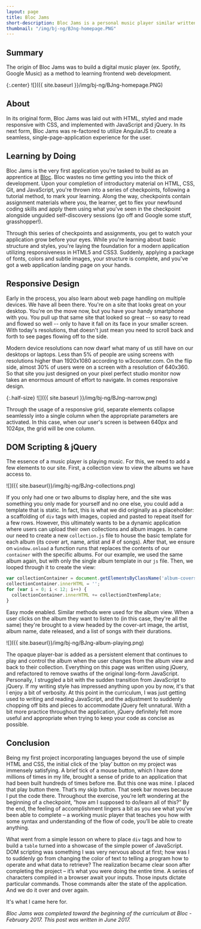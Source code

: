 ```yaml
---
layout: page
title: Bloc Jams
short-description: Bloc Jams is a personal music player similar written in AngularJS.
thumbnail: "/img/bj-ng/BJng-homepage.PNG"
---
```


## Summary

The origin of Bloc Jams was to build a digital music player (ex. Spotify, Google Music) as a method to learning frontend web development.

{:.center}
![]({{ site.baseurl }}/img/bj-ng/BJng-homepage.PNG)

## About

In its original form, Bloc Jams was laid out with HTML, styled and made responsive with CSS, and implemented with JavaScript and jQuery. In its next form, Bloc Jams was re-factored to utilize AngularJS to create a seamless, single-page-application experience for the user.

## Learning by Doing

Bloc Jams is the very first application you're tasked to build as an apprentice at [Bloc](https://bloc.io). Bloc wastes no time getting you into the thick of development. Upon your completion of introductory material on HTML, CSS, Git, and JavaScript, you're thrown into a series of checkpoints, following a tutorial method, to mark your learning. Along the way, checkpoints contain assignment materials where you, the learner, get to flex your newfound coding skills and apply them using what you've seen in the checkpoint alongside unguided self-discovery sessions (go off and Google some stuff, grasshopper!).

Through this series of checkpoints and assignments, you get to watch your application grow before your eyes. While you're learning about basic structure and styles, you're laying the foundation for a modern application utilizing responsiveness in HTML5 and CSS3. Suddenly, applying a package of fonts, colors and subtle images, your structure is complete, and you've got a web application landing page on your hands.

## Responsive Design

Early in the process, you also learn about web page handling on multiple devices. We have all been there. You're on a site that looks great on your desktop. You're on the move now, but you have your handy smartphone with you. You pull up that same site that looked so great -- so easy to read and flowed so well -- only to have it fall on its face in your smaller screen. With today's resolutions, that doesn't just mean you need to scroll back and forth to see pages flowing off to the side.

Modern device resolutions can now dwarf what many of us still have on our desktops or laptops. Less than 5% of people are using screens with resolutions higher than 1920x1080 according to w3counter.com. On the flip side, almost 30% of users were on a screen with a resolution of 640x360. So that site you just designed on your pixel perfect studio monitor now takes an enormous amount of effort to navigate. In comes responsive design.

{:.half-size}
![]({{ site.baseurl }}/img/bj-ng/BJng-narrow.png)


Through the usage of a responsive grid, separate elements collapse seamlessly into a single column when the appropriate parameters are activated. In this case, when our user's screen is between 640px and 1024px, the grid will be one column.

## DOM Scripting & jQuery

The essence of a music player is playing music. For this, we need to add a few elements to our site. First, a collection view to view the albums we have access to.

![]({{ site.baseurl}}/img/bj-ng/BJng-collections.png)

If you only had one or two albums to display here, and the site was something you only made for yourself and no one else, you could add a template that is static. In fact, this is what we did originally as a placeholder: a scaffolding of `div` tags with images, copied and pasted to repeat itself for a few rows. However, this ultimately wants to be a dynamic application where users can upload their own collections and album images. In came our need to create a new `collection.js` file to house the basic template for each album (its cover art, name, artist and # of songs). After that, we ensure on `window.onload` a function runs that replaces the contents of our `container` with the specific albums. For our example, we used the same album again, but with only the single album template in our `js` file. Then, we looped through it to create the view:

```js
var collectionContainer = document.getElementsByClassName('album-covers')[0];
collectionContainer.innerHTML = '';
for (var i = 0; i < 12; i++) {
  collectionContainer.innerHTML += collectionItemTemplate;
}
```

Easy mode enabled. Similar methods were used for the album view. When a user clicks on the album they want to listen to (in this case, they're all the same) they're brought to a view headed by the cover-art image, the artist, album name, date released, and a list of songs with their durations.

![]({{ site.baseurl}}/img/bj-ng/BJng-album-playing.png)

The opaque player-bar is added as a persistent element that continues to play and control the album when the user changes from the album view and back to their collection. Everything on this page was written using jQuery, and refactored to remove swaths of the original long-form JavaScript. Personally, I struggled a bit with the sudden transition from JavaScript to jQuery. If my writing style has impressed anything upon you by now, it's that I enjoy a bit of verbosity. At this point in the curriculum, I was just getting used to writing and reading JavaScript, and the adjustment to suddenly chopping off bits and pieces to accommodate jQuery felt unnatural. With a bit more practice throughout the application, jQuery definitely felt more useful and appropriate when trying to keep your code as concise as possible.

## Conclusion

Being my first project incorporating languages beyond the use of simple HTML and CSS, the initial click of the ‘play’ button on my project was immensely satisfying. A brief tick of a mouse button, which I have done millions of times in my life, brought a sense of pride to an application that had been built hundreds of times before me. But this one was mine. I placed that play button there. That’s my skip button. That seek bar moves because I put the code there. Throughout the exercise, you’re left wondering at the beginning of a checkpoint, “how am I supposed to do/learn all of this?” By the end, the feeling of accomplishment lingers a bit as you see what you’ve been able to complete – a working music player that teaches you how with some syntax and understanding of the flow of code, you’ll be able to create anything.

What went from a simple lesson on where to place `div` tags and how to build a `table` turned into a showcase of the simple power of JavaScript. DOM scripting was something I was very nervous about at first; how was I to suddenly go from changing the color of text to telling a program how to operate and what data to retrieve? The realization became clear soon after completing the project – it’s what you were doing the entire time. A series of characters compiled in a browser await your inputs. Those inputs dictate particular commands. Those commands alter the state of the application. And we do it over and over again.

It's what I came here for.

*Bloc Jams was completed toward the beginning of the curriculum at Bloc - February 2017. This post was written in June 2017.*
